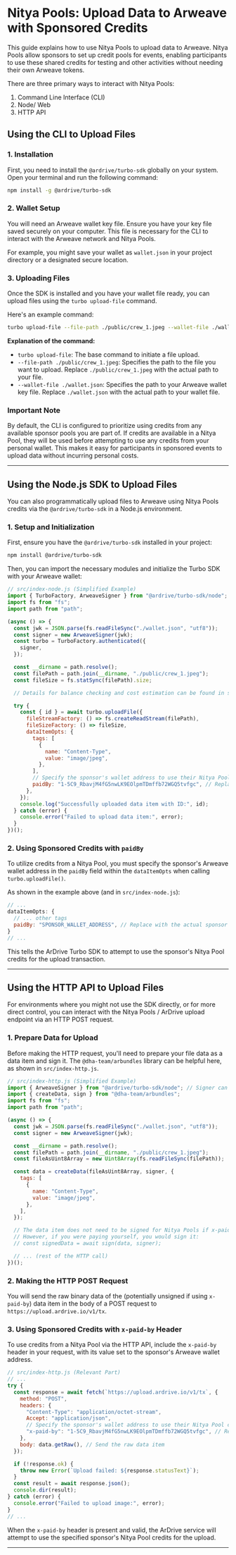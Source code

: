 # Nitya Pools: Upload Data to Arweave with Sponsored Credits

This guide explains how to use Nitya Pools to upload data to Arweave. Nitya Pools allow sponsors to set up credit pools for events, enabling participants to use these shared credits for testing and other activities without needing their own Arweave tokens.

There are three primary ways to interact with Nitya Pools:

1.  Command Line Interface (CLI)
2.  Node/ Web
3.  HTTP API

## Using the CLI to Upload Files

### 1. Installation

First, you need to install the `@ardrive/turbo-sdk` globally on your system. Open your terminal and run the following command:

```bash
npm install -g @ardrive/turbo-sdk
```

### 2. Wallet Setup

You will need an Arweave wallet key file. Ensure you have your key file saved securely on your computer. This file is necessary for the CLI to interact with the Arweave network and Nitya Pools.

For example, you might save your wallet as `wallet.json` in your project directory or a designated secure location.

### 3. Uploading Files

Once the SDK is installed and you have your wallet file ready, you can upload files using the `turbo upload-file` command.

Here's an example command:

```bash
turbo upload-file --file-path ./public/crew_1.jpeg --wallet-file ./wallet.json
```

**Explanation of the command:**

- `turbo upload-file`: The base command to initiate a file upload.
- `--file-path ./public/crew_1.jpeg`: Specifies the path to the file you want to upload. Replace `./public/crew_1.jpeg` with the actual path to your file.
- `--wallet-file ./wallet.json`: Specifies the path to your Arweave wallet key file. Replace `./wallet.json` with the actual path to your wallet file.

### Important Note

By default, the CLI is configured to prioritize using credits from any available sponsor pools you are part of. If credits are available in a Nitya Pool, they will be used before attempting to use any credits from your personal wallet. This makes it easy for participants in sponsored events to upload data without incurring personal costs.

---

## Using the Node.js SDK to Upload Files

You can also programmatically upload files to Arweave using Nitya Pools credits via the `@ardrive/turbo-sdk` in a Node.js environment.

### 1. Setup and Initialization

First, ensure you have the `@ardrive/turbo-sdk` installed in your project:

```bash
npm install @ardrive/turbo-sdk
```

Then, you can import the necessary modules and initialize the Turbo SDK with your Arweave wallet:

```javascript
// src/index-node.js (Simplified Example)
import { TurboFactory, ArweaveSigner } from "@ardrive/turbo-sdk/node";
import fs from "fs";
import path from "path";

(async () => {
  const jwk = JSON.parse(fs.readFileSync("./wallet.json", "utf8"));
  const signer = new ArweaveSigner(jwk);
  const turbo = TurboFactory.authenticated({
    signer,
  });

  const __dirname = path.resolve();
  const filePath = path.join(__dirname, "./public/crew_1.jpeg");
  const fileSize = fs.statSync(filePath).size;

  // Details for balance checking and cost estimation can be found in src/index-node.js

  try {
    const { id } = await turbo.uploadFile({
      fileStreamFactory: () => fs.createReadStream(filePath),
      fileSizeFactory: () => fileSize,
      dataItemOpts: {
        tags: [
          {
            name: "Content-Type",
            value: "image/jpeg",
          },
        ],
        // Specify the sponsor's wallet address to use their Nitya Pool credits
        paidBy: "1-5C9_RbavjM4fG5nwLK9EOlpmTDmffb72WGQ5tvfgc", // Replace with actual sponsor wallet address
      },
    });
    console.log("Successfully uploaded data item with ID:", id);
  } catch (error) {
    console.error("Failed to upload data item:", error);
  }
})();
```

### 2. Using Sponsored Credits with `paidBy`

To utilize credits from a Nitya Pool, you must specify the sponsor's Arweave wallet address in the `paidBy` field within the `dataItemOpts` when calling `turbo.uploadFile()`.

As shown in the example above (and in `src/index-node.js`):

```javascript
// ...
dataItemOpts: {
  // ... other tags
  paidBy: "SPONSOR_WALLET_ADDRESS", // Replace with the actual sponsor's wallet address
}
// ...
```

This tells the ArDrive Turbo SDK to attempt to use the sponsor's Nitya Pool credits for the upload transaction.

---

## Using the HTTP API to Upload Files

For environments where you might not use the SDK directly, or for more direct control, you can interact with the Nitya Pools / ArDrive upload endpoint via an HTTP POST request.

### 1. Prepare Data for Upload

Before making the HTTP request, you'll need to prepare your file data as a data item and sign it. The `@dha-team/arbundles` library can be helpful here, as shown in `src/index-http.js`.

```javascript
// src/index-http.js (Simplified Example)
import { ArweaveSigner } from "@ardrive/turbo-sdk/node"; // Signer can be from turbo-sdk
import { createData, sign } from "@dha-team/arbundles";
import fs from "fs";
import path from "path";

(async () => {
  const jwk = JSON.parse(fs.readFileSync("./wallet.json", "utf8"));
  const signer = new ArweaveSigner(jwk);

  const __dirname = path.resolve();
  const filePath = path.join(__dirname, "./public/crew_1.jpeg");
  const fileAsUint8Array = new Uint8Array(fs.readFileSync(filePath));

  const data = createData(fileAsUint8Array, signer, {
    tags: [
      {
        name: "Content-Type",
        value: "image/jpeg",
      },
    ],
  });

  // The data item does not need to be signed for Nitya Pools if x-paid-by is used
  // However, if you were paying yourself, you would sign it:
  // const signedData = await sign(data, signer);

  // ... (rest of the HTTP call)
})();
```

### 2. Making the HTTP POST Request

You will send the raw binary data of the (potentially unsigned if using `x-paid-by`) data item in the body of a POST request to `https://upload.ardrive.io/v1/tx`.

### 3. Using Sponsored Credits with `x-paid-by` Header

To use credits from a Nitya Pool via the HTTP API, include the `x-paid-by` header in your request, with its value set to the sponsor's Arweave wallet address.

```javascript
// src/index-http.js (Relevant Part)
// ...
try {
  const response = await fetch(`https://upload.ardrive.io/v1/tx`, {
    method: "POST",
    headers: {
      "Content-Type": "application/octet-stream",
      Accept: "application/json",
      // Specify the sponsor's wallet address to use their Nitya Pool credits
      "x-paid-by": "1-5C9_RbavjM4fG5nwLK9EOlpmTDmffb72WGQ5tvfgc", // Replace with actual sponsor wallet address
    },
    body: data.getRaw(), // Send the raw data item
  });

  if (!response.ok) {
    throw new Error(`Upload failed: ${response.statusText}`);
  }
  const result = await response.json();
  console.dir(result);
} catch (error) {
  console.error("Failed to upload image:", error);
}
// ...
```

When the `x-paid-by` header is present and valid, the ArDrive service will attempt to use the specified sponsor's Nitya Pool credits for the upload.

---
